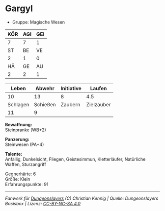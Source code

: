# Gargyl  
- Gruppe: Magische Wesen  

| KÖR | AGI | GEI |  
| --- | --- | --- |  
| 7   | 7   | 1   |
| ST  | BE  | VE  |  
| 2   | 1   | 0   |
| HÄ  | GE  | AU  |  
| 2   | 2   | 1   |


| Leben    | Abwehr   | Initiative | Laufen     |
| -------- | -------- | ---------- | ---------- |
| 10       | 13       | 8          | 4.5        |
| Schlagen | Schießen | Zaubern    | Zielzauber |
| 11       | 9        |            |            |

**Bewaffnung:**  
Steinpranke (WB+2)

**Panzerung:**  
Steinwesen (PA+4)

**Talente:**  
Anfällig, Dunkelsicht, Fliegen, Geistesimmun, Kletterläufer, Natürliche Waffen, Sturzangriff

Gegnerhärte: 6  
Größe: Klein  
Erfahrungspunkte: 91  



___
*Fanwerk für [Dungeonslayers](https://www.dungeonslayers.net/) (C) Christian Kennig | Quelle: Dungeonslayers Basisbox | Lizenz: [CC-BY-NC-SA 4.0](https://creativecommons.org/licenses/by-nc-sa/4.0/deed.de)*